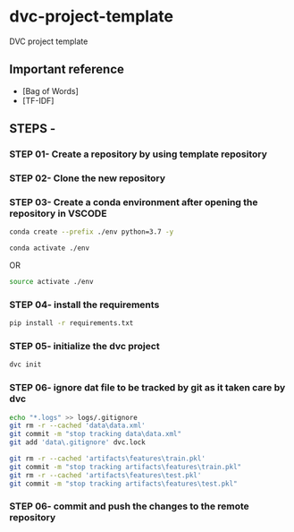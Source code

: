 # dvc-project-template
DVC project template

## Important reference
* [Bag of Words]
* [TF-IDF]

## STEPS -

### STEP 01- Create a repository by using template repository

### STEP 02- Clone the new repository

### STEP 03- Create a conda environment after opening the repository in VSCODE

```bash
conda create --prefix ./env python=3.7 -y
```

```bash
conda activate ./env
```
OR
```bash
source activate ./env
```

### STEP 04- install the requirements
```bash
pip install -r requirements.txt
```

### STEP 05- initialize the dvc project
```bash
dvc init
```

### STEP 06- ignore dat file to be tracked by git as it taken care by dvc
```bash
echo "*.logs" >> logs/.gitignore
git rm -r --cached 'data\data.xml'
git commit -m "stop tracking data\data.xml"
git add 'data\.gitignore' dvc.lock

git rm -r --cached 'artifacts\features\train.pkl'
git commit -m "stop tracking artifacts\features\train.pkl"
git rm -r --cached 'artifacts\features\test.pkl'
git commit -m "stop tracking artifacts\features\test.pkl"
```

### STEP 06- commit and push the changes to the remote repository


